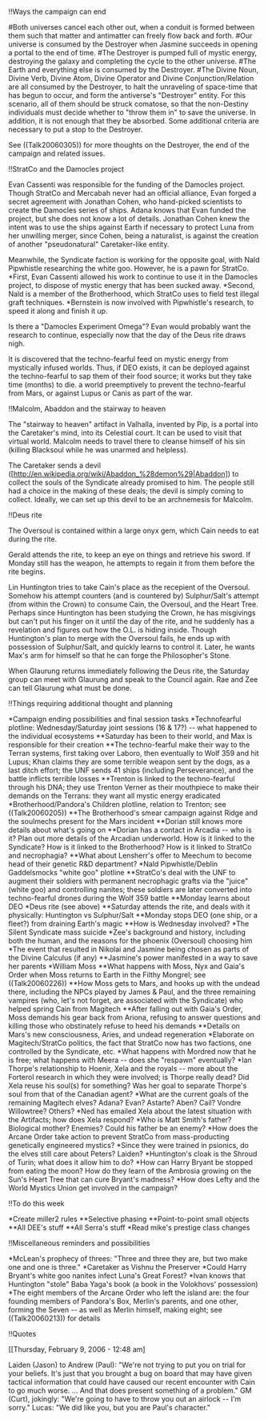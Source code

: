 !!Ways the campaign can end

#Both universes cancel each other out, when a conduit is formed between them such that matter and antimatter can freely flow back and forth.
#Our universe is consumed by the Destroyer when Jasmine succeeds in opening a portal to the end of time.
#The Destroyer is pumped full of mystic energy, destroying the galaxy and completing the cycle to the other universe.
#The Earth and everything else is consumed by the Destroyer.
#The Divine Noun, Divine Verb, Divine Atom, Divine Operator and Divine Conjunction/Relation are all consumed by the Destroyer, to halt the unraveling of space-time that has begun to occur, and form the antiverse's &quot;Destroyer&quot; entity. For this scenario, all of them should be struck comatose, so that the non-Destiny individuals must decide whether to &quot;throw them in&quot; to save the universe. In addition, it is not enough that they be absorbed. Some additional criteria are necessary to put a stop to the Destroyer.

See ((Talk20060305)) for more thoughts on the Destroyer, the end of the campaign and related issues.


!!StratCo and the Damocles project

Evan Cassenti was responsible for the funding of the Damocles project. Though StratCo and Mercabah never had an official alliance, Evan forged a secret agreement with Jonathan Cohen, who hand-picked scientists to create the Damocles series of ships. Adana knows that Evan funded the project, but she does not know a lot of details. Jonathan Cohen knew the intent was to use the ships against Earth if necessary to protect Luna from her unwilling merger, since Cohen, being a naturalist, is against the creation of another &quot;pseudonatural&quot; Caretaker-like entity.

Meanwhile, the Syndicate faction is working for the opposite goal, with Nald Pipwhistle researching the white goo. However, he is a pawn for StratCo.
*First, Evan Cassenti allowed his work to continue to use it in the Damocles project, to dispose of mystic energy that has been sucked away.
*Second, Nald is a member of the Brotherhood, which StratCo uses to field test illegal graft techniques.
*Bernstein is now involved with Pipwhistle's research, to speed it along and finish it up.

Is there a &quot;Damocles Experiment Omega&quot;? Evan would probably want the research to continue, especially now that the day of the Deus rite draws nigh.

It is discovered that the techno-fearful feed on mystic energy from mystically infused worlds. Thus, if DEO exists, it can be deployed against the techno-fearful to sap them of their food source; it works but they take time (months) to die. a world preemptively to prevent the techno-fearful from Mars, or against Lupus or Canis as part of the war.


!!Malcolm, Abaddon and the stairway to heaven

The &quot;stairway to heaven&quot; artifact in Valhalla, invented by Pip, is a portal into the Caretaker's mind, into its Celestial court. It can be used to visit that virtual world. Malcolm needs to travel there to cleanse himself of his sin (killing Blacksoul while he was unarmed and helpless).

The Caretaker sends a devil ([http://en.wikipedia.org/wiki/Abaddon_%28demon%29|Abaddon]) to collect the souls of the Syndicate already promised to him. The people still had a choice in the making of these deals; the devil is simply coming to collect. Ideally, we can set up this devil to be an archnemesis for Malcolm.


!!Deus rite

The Oversoul is contained within a large onyx gem, which Cain needs to eat during the rite.

Gerald attends the rite, to keep an eye on things and retrieve his sword. If Monday still has the weapon, he attempts to regain it from them before the rite begins.

Lin Huntington tries to take Cain's place as the recepient of the Oversoul. Somehow his attempt counters (and is countered by) Sulphur/Salt's attempt (from within the Crown) to consume Cain, the Oversoul, and the Heart Tree. Perhaps since Huntington has been studying the Crown, he has misgivings but can't put his finger on it until the day of the rite, and he suddenly has a revelation and figures out how the O.L. is hiding inside. Though Huntington's plan to merge with the Oversoul fails, he ends up with possession of Sulphur/Salt, and quickly learns to control it. Later, he wants Max's arm for himself so that he can forge the Philosopher's Stone.

When Glaurung returns immediately following the Deus rite, the Saturday group can meet with Glaurung and speak to the Council again. Rae and Zee can tell Glaurung what must be done.


!!Things requiring additional thought and planning

*Campaign ending possibilities and final session tasks
*Technofearful plotline: Wednesday/Saturday joint sessions (16 &amp; 17?) -- what happened to the individual ecosystems
**Saturday has been to their world, and Max is responsible for their creation
**The techno-fearful make their way to the Terran systems, first taking over Laboro, then eventually to Wolf 359 and hit Lupus; Khan claims they are some terrible weapon sent by the dogs, as a last ditch effort; the UNF sends 41 ships (including Perseverance), and the battle inflicts terrible losses
**Trenton is linked to the techno-fearful through his DNA; they use Trenton Verner as their mouthpiece to make their demands on the Terrans: they want all mystic energy eradicated
*Brotherhood/Pandora's Children plotline, relation to Trenton; see ((Talk20060205))
**The Brotherhood's smear campaign against Ridge and the soulmechs present for the Mars incident
**Dorian still knows more details about what's going on
**Dorian has a contact in Arcadia -- who is it? Plan out more details of the Arcadian underworld. How is it linked to the Syndicate? How is it linked to the Brotherhood? How is it linked to StratCo and necrophagia?
**What about Lensherr's offer to Meechum to become head of their genetic R&amp;D department?
*Nald Pipwhistle/Deblin Gaddelsmocks &quot;white goo&quot; plotline
**StratCo's deal with the UNF to augment their soldiers with permanent necrophagic grafts via the &quot;juice&quot; (white goo) and controlling nanites; these soldiers are later converted into techno-fearful drones during the Wolf 359 battle
**Monday learns about DEO
*Deus rite (see above)
**Saturday attends the rite, and deals with it physically: Huntington vs Sulphur/Salt
**Monday stops DEO (one ship, or a fleet?) from draining Earth's magic
**How is Wednesday involved?
*The Silent Syndicate mass suicide
*Zee's background and history, including both the human, and the reasons for the phoenix (Oversoul) choosing him
*The event that resulted in Nikolai and Jasmine being chosen as parts of the Divine Calculus (if any)
**Jasmine's power manifested in a way to save her parents
*William Moss
**What happens with Moss, Nyx and Gaia's Order when Moss returns to Earth in the Filthy Mongrel; see ((Talk20060226))
**How Moss gets to Mars, and hooks up with the undead there, including the NPCs played by James &amp; Paul, and the three remaining vampires (who, let's not forget, are associated with the Syndicate) who helped spring Cain from Magitech
**After falling out with Gaia's Order, Moss demands his gear back from Ariona, refusing to answer questions and killing those who obstinately refuse to heed his demands
**Details on Mars's new consciousness, Aries, and undead regeneration
*Elaborate on Magitech/StratCo politics, the fact that StratCo now has two factions, one controlled by the Syndicate, etc.
*What happens with Mordred now that he is free; what happens with Meera -- does she &quot;respawn&quot; eventually?
*Ian Thorpe's relationship to Hoenir, Xela and the royals -- more about the Forterol research in which they were involved; is Thorpe really dead? Did Xela reuse his soul(s) for something? Was her goal to separate Thorpe's soul from that of the Canadian agent?
*What are the current goals of the remaining Magitech elves? Adana? Evan? Astarte? Aben? Cail? Vondre Willowtree? Others?
*Ned has emailed Xela about the latest situation with the Artifacts; how does Xela respond?
*Who is Matt Smith's father? Biological mother? Enemies? Could his father be an enemy?
*How does the Arcane Order take action to prevent StratCo from mass-producting genetically engineered mystics?
*Since they were trained in psionics, do the elves still care about Peters? Laiden?
*Huntington's cloak is the Shroud of Turin; what does it allow him to do?
*How can Harry Bryant be stopped from eating the moon? How do they learn of the Ambrosia growing on the Sun's Heart Tree that can cure Bryant's madness?
*How does Lefty and the World Mystics Union get involved in the campaign?


!!To do this week

*Create miller2 rules
**Selective phasing
**Point-to-point small objects
**All DEE's stuff
**All Serra's stuff
*Read mike's prestige class changes


!!Miscellaneous reminders and possibilities

*McLean's prophecy of threes: &quot;Three and three they are, but two make one and one is three.&quot;
*Caretaker as Vishnu the Preserver
*Could Harry Bryant's white goo nanites infect Luna's Great Forest?
*Ivan knows that Huntington &quot;stole&quot; Baba Yaga's book (a book in the Volokhovs' possession)
*The eight members of the Arcane Order who left the island are: the four founding members of Pandora's Box, Merlin's parents, and one other, forming the Seven -- as well as Merlin himself, making eight; see ((Talk20060213)) for details


!!Quotes

[[Thursday, February 9, 2006 - 12:48 am]

Laiden (Jason) to Andrew (Paul): &quot;We're not trying to put you on trial for your beliefs. It's just that you brought a bug on board that may have given tactical information that could have caused our recent encounter with Cain to go much worse. ... And that does present something of a problem.&quot;
GM (Curt), jokingly: &quot;We're going to have to throw you out an airlock -- I'm sorry.&quot;
Lucas: &quot;We did like you, but you are Paul's character.&quot;

